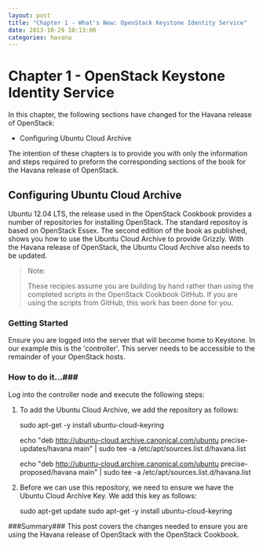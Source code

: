 ```yaml
---
layout: post
title: "Chapter 1 - What's New: OpenStack Keystone Identity Service"
date: 2013-10-29 10:13:00
categories: havana 
---
```


# Chapter 1 - OpenStack Keystone Identity Service #

In this chapter, the following sections have changed for the Havana release of OpenStack:

- Configuring Ubuntu Cloud Archive

The intention of these chapters is to provide you with only the information and steps required to preform the corresponding sections of the book for the Havana release of OpenStack.

## Configuring Ubuntu Cloud Archive ##

Ubuntu 12.04 LTS, the release used in the OpenStack Cookbook provides a number of repositories for installing OpenStack. The standard repositoy is based on OpenStack Essex. The second edition of the book as published, shows you how to use the Ubuntu Cloud Archive to provide Grizzly. With the Havana release of OpenStack, the Ubuntu Cloud Archive also needs to be updated.


> Note:
>
> These recipies assume you are building by hand rather than using the completed scripts in the OpenStack Cookbook GitHub. If you are using the scripts from GitHub, this work has been done for you.

### Getting Started ###
Ensure you are logged into the server that will become home to Keystone. In our example this is the 'controller'. This server needs to be accessible to the remainder of your OpenStack hosts.

### How to do it...###
Log into the controller node and execute the following steps:

1. To add the Ubuntu Cloud Archive, we add the repository as follows:

	sudo apt-get -y install ubuntu-cloud-keyring
	
	echo "deb http://ubuntu-cloud.archive.canonical.com/ubuntu precise-updates/havana main" | sudo tee -a /etc/apt/sources.list.d/havana.list
	
	echo "deb  http://ubuntu-cloud.archive.canonical.com/ubuntu precise-proposed/havana main" | sudo tee -a /etc/apt/sources.list.d/havana.list

2. Before we can use this repository, we need to ensure we have the Ubuntu Cloud Archive Key. We add this key as follows:

	sudo apt-get update
	sudo apt-get -y install ubuntu-cloud-keyring

###Summary###
This post covers the changes needed to ensure you are using the Havana release of OpenStack with the OpenStack Cookbook.